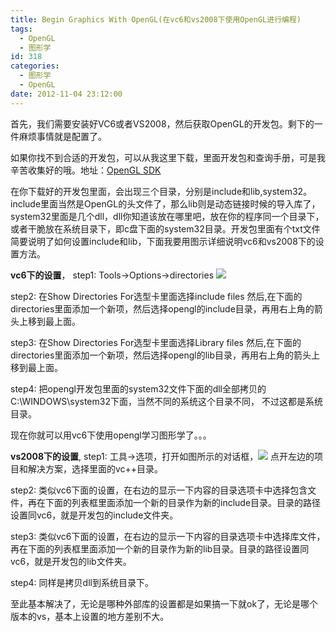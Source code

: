 ```yaml
---
title: Begin Graphics With OpenGL(在vc6和vs2008下使用OpenGL进行编程)
tags:
  - OpenGL
  - 图形学
id: 318
categories:
  - 图形学
  - OpenGL
date: 2012-11-04 23:12:00
---
```


首先，我们需要安装好VC6或者VS2008，然后获取OpenGL的开发包。剩下的一件麻烦事情就是配置了。

如果你找不到合适的开发包，可以从我这里下载，里面开发包和查询手册，可是我辛苦收集好的哦。地址：[OpenGL SDK](https://pan.baidu.com/s/1bpp181T)

在你下载好的开发包里面，会出现三个目录，分别是include和lib,system32。include里面当然是OpenGL的头文件了，那么lib则是动态链接时候的导入库了，system32里面是几个dll，dll你知道该放在哪里吧，放在你的程序同一个目录下，或者干脆放在系统目录下，即c盘下面的system32目录。开发包里面有个txt文件简要说明了如何设置include和lib，下面我要用图示详细说明vc6和vs2008下的设置方法。

**vc6下的设置**，
step1:
Tools->Options->directories
![](https://c2.staticflickr.com/8/7197/26820703294_b85f12cc03_o.png)

step2:
在Show Directories For选型卡里面选择include files
然后,在下面的directories里面添加一个新项，然后选择opengl的include目录，再用右上角的箭头上移到最上面。

step3:
在Show Directories For选型卡里面选择Library files
然后,在下面的directories里面添加一个新项，然后选择opengl的lib目录，再用右上角的箭头上移到最上面。

step4:
把opengl开发包里面的system32文件下面的dll全部拷贝的C:\WINDOWS\system32下面，当然不同的系统这个目录不同，
不过这都是系统目录。

现在你就可以用vc6下使用opengl学习图形学了。。。

**vs2008下的设置**,
step1:
工具->选项，打开如图所示的对话框，![](https://c2.staticflickr.com/8/7197/26820701964_e3f17c8253_o.png)
点开左边的项目和解决方案，选择里面的vc++目录。

step2:
类似vc6下面的设置，在右边的显示一下内容的目录选项卡中选择包含文件，再在下面的列表框里面添加一个新的目录作为新的include目录。目录的路径设置同vc6，就是开发包的include文件夹。

step3:
类似vc6下面的设置，在右边的显示一下内容的目录选项卡中选择库文件，再在下面的列表框里面添加一个新的目录作为新的lib目录。目录的路径设置同vc6，就是开发包的lib文件夹。

step4:
同样是拷贝dll到系统目录下。

至此基本解决了，无论是哪种外部库的设置都是如果搞一下就ok了，无论是哪个版本的vs，基本上设置的地方差别不大。